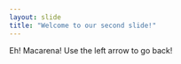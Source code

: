 ```yaml
---
layout: slide
title: "Welcome to our second slide!"
---
```

Eh! Macarena!
Use the left arrow to go back!
